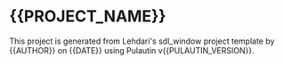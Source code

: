 # {{PROJECT_NAME}}

This project is generated from Lehdari's sdl_window project template by {{AUTHOR}} on {{DATE}} using Pulautin v{{PULAUTIN_VERSION}}.
